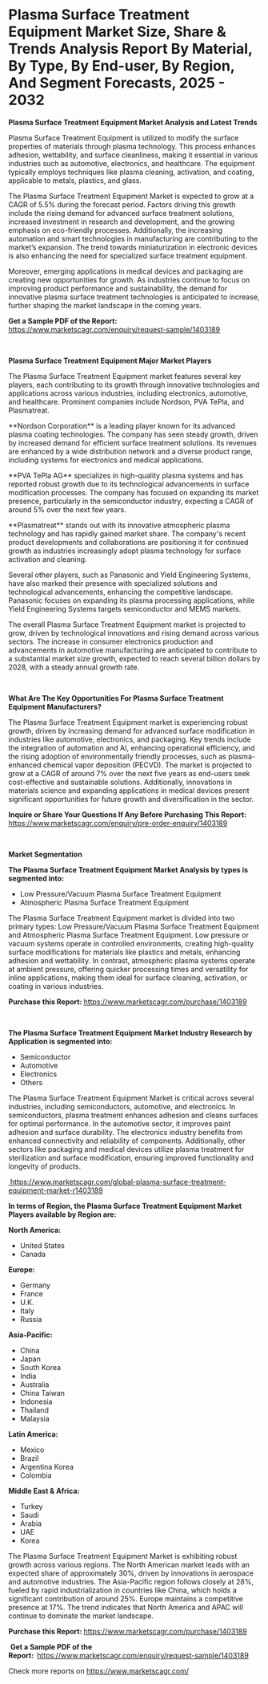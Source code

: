 <p><h1>Plasma Surface Treatment Equipment Market Size, Share & Trends Analysis Report By Material, By Type, By End-user, By Region, And Segment Forecasts, 2025 - 2032</h1></p><p><strong>Plasma Surface Treatment Equipment Market Analysis and Latest Trends</strong></p>
<p><p>Plasma Surface Treatment Equipment is utilized to modify the surface properties of materials through plasma technology. This process enhances adhesion, wettability, and surface cleanliness, making it essential in various industries such as automotive, electronics, and healthcare. The equipment typically employs techniques like plasma cleaning, activation, and coating, applicable to metals, plastics, and glass.</p><p>The Plasma Surface Treatment Equipment Market is expected to grow at a CAGR of 5.5% during the forecast period. Factors driving this growth include the rising demand for advanced surface treatment solutions, increased investment in research and development, and the growing emphasis on eco-friendly processes. Additionally, the increasing automation and smart technologies in manufacturing are contributing to the market’s expansion. The trend towards miniaturization in electronic devices is also enhancing the need for specialized surface treatment equipment. </p><p>Moreover, emerging applications in medical devices and packaging are creating new opportunities for growth. As industries continue to focus on improving product performance and sustainability, the demand for innovative plasma surface treatment technologies is anticipated to increase, further shaping the market landscape in the coming years.</p></p>
<p><strong>Get a Sample PDF of the Report:&nbsp;</strong> <a href="https://www.marketscagr.com/enquiry/request-sample/1403189?utm_campaign=2648&utm_medium=2&utm_source=Github&utm_content=ia&utm_term=25032025&utm_id=plasma-surface-treatment-equipment">https://www.marketscagr.com/enquiry/request-sample/1403189</a></p>
<p>&nbsp;</p>
<p><strong>Plasma Surface Treatment Equipment Major Market Players</strong></p>
<p><p>The Plasma Surface Treatment Equipment market features several key players, each contributing to its growth through innovative technologies and applications across various industries, including electronics, automotive, and healthcare. Prominent companies include Nordson, PVA TePla, and Plasmatreat.</p><p>**Nordson Corporation** is a leading player known for its advanced plasma coating technologies. The company has seen steady growth, driven by increased demand for efficient surface treatment solutions. Its revenues are enhanced by a wide distribution network and a diverse product range, including systems for electronics and medical applications.</p><p>**PVA TePla AG** specializes in high-quality plasma systems and has reported robust growth due to its technological advancements in surface modification processes. The company has focused on expanding its market presence, particularly in the semiconductor industry, expecting a CAGR of around 5% over the next few years.</p><p>**Plasmatreat** stands out with its innovative atmospheric plasma technology and has rapidly gained market share. The company's recent product developments and collaborations are positioning it for continued growth as industries increasingly adopt plasma technology for surface activation and cleaning.</p><p>Several other players, such as Panasonic and Yield Engineering Systems, have also marked their presence with specialized solutions and technological advancements, enhancing the competitive landscape. Panasonic focuses on expanding its plasma processing applications, while Yield Engineering Systems targets semiconductor and MEMS markets.</p><p>The overall Plasma Surface Treatment Equipment market is projected to grow, driven by technological innovations and rising demand across various sectors. The increase in consumer electronics production and advancements in automotive manufacturing are anticipated to contribute to a substantial market size growth, expected to reach several billion dollars by 2028, with a steady annual growth rate.</p></p>
<p>&nbsp;</p>
<p><strong>What Are The Key Opportunities For Plasma Surface Treatment Equipment Manufacturers?</strong></p>
<p><p>The Plasma Surface Treatment Equipment market is experiencing robust growth, driven by increasing demand for advanced surface modification in industries like automotive, electronics, and packaging. Key trends include the integration of automation and AI, enhancing operational efficiency, and the rising adoption of environmentally friendly processes, such as plasma-enhanced chemical vapor deposition (PECVD). The market is projected to grow at a CAGR of around 7% over the next five years as end-users seek cost-effective and sustainable solutions. Additionally, innovations in materials science and expanding applications in medical devices present significant opportunities for future growth and diversification in the sector.</p></p>
<p><strong>Inquire or Share Your Questions If Any Before Purchasing This Report:</strong> <a href="https://www.marketscagr.com/enquiry/pre-order-enquiry/1403189?utm_campaign=2648&utm_medium=2&utm_source=Github&utm_content=ia&utm_term=25032025&utm_id=plasma-surface-treatment-equipment">https://www.marketscagr.com/enquiry/pre-order-enquiry/1403189</a></p>
<p>&nbsp;</p>
<p><strong>Market Segmentation</strong></p>
<p><strong>The Plasma Surface Treatment Equipment Market Analysis by types is segmented into:</strong></p>
<p><ul><li>Low Pressure/Vacuum Plasma Surface Treatment Equipment</li><li>Atmospheric Plasma Surface Treatment Equipment</li></ul></p>
<p><p>The Plasma Surface Treatment Equipment market is divided into two primary types: Low Pressure/Vacuum Plasma Surface Treatment Equipment and Atmospheric Plasma Surface Treatment Equipment. Low pressure or vacuum systems operate in controlled environments, creating high-quality surface modifications for materials like plastics and metals, enhancing adhesion and wettability. In contrast, atmospheric plasma systems operate at ambient pressure, offering quicker processing times and versatility for inline applications, making them ideal for surface cleaning, activation, or coating in various industries.</p></p>
<p><strong>Purchase this Report:&nbsp;</strong><a href="https://www.marketscagr.com/purchase/1403189?utm_campaign=2648&utm_medium=2&utm_source=Github&utm_content=ia&utm_term=25032025&utm_id=plasma-surface-treatment-equipment">https://www.marketscagr.com/purchase/1403189</a></p>
<p>&nbsp;</p>
<p><strong>The Plasma Surface Treatment Equipment Market Industry Research by Application is segmented into:</strong></p>
<p><ul><li>Semiconductor</li><li>Automotive</li><li>Electronics</li><li>Others</li></ul></p>
<p><p>The Plasma Surface Treatment Equipment Market is critical across several industries, including semiconductors, automotive, and electronics. In semiconductors, plasma treatment enhances adhesion and cleans surfaces for optimal performance. In the automotive sector, it improves paint adhesion and surface durability. The electronics industry benefits from enhanced connectivity and reliability of components. Additionally, other sectors like packaging and medical devices utilize plasma treatment for sterilization and surface modification, ensuring improved functionality and longevity of products.</p></p>
<p><a href="https://www.marketscagr.com/global-plasma-surface-treatment-equipment-market-r1403189?utm_campaign=2648&utm_medium=2&utm_source=Github&utm_content=ia&utm_term=25032025&utm_id=plasma-surface-treatment-equipment">&nbsp;https://www.marketscagr.com/global-plasma-surface-treatment-equipment-market-r1403189</a></p>
<p><strong>In terms of Region, the Plasma Surface Treatment Equipment Market Players available by Region are:</strong></p>
<p>
    <p> <strong> North America: </strong>
        <ul>
            <li>United States</li>
            <li>Canada</li>
        </ul>
        </p> 
    <p> <strong> Europe: </strong>
        <ul>
            <li>Germany</li>
            <li>France</li>
            <li>U.K.</li>
            <li>Italy</li>
            <li>Russia</li>
        </ul>
        </p> 
    <p> <strong> Asia-Pacific: </strong>
        <ul>
            <li>China</li>
            <li>Japan</li>
            <li>South Korea</li>
            <li>India</li>
            <li>Australia</li>
            <li>China Taiwan</li>
            <li>Indonesia</li>
            <li>Thailand</li>
            <li>Malaysia</li>
        </ul>
        </p> 
    <p> <strong> Latin America: </strong>
        <ul>
            <li>Mexico</li>
            <li>Brazil</li>
            <li>Argentina Korea</li>
            <li>Colombia</li>
        </ul>
        </p> 
    <p> <strong> Middle East & Africa: </strong>
        <ul>
            <li>Turkey</li>
            <li>Saudi</li>
            <li>Arabia</li>
            <li>UAE</li>
            <li>Korea</li>
        </ul>
    </p>
    </p>
<p><p>The Plasma Surface Treatment Equipment Market is exhibiting robust growth across various regions. The North American market leads with an expected share of approximately 30%, driven by innovations in aerospace and automotive industries. The Asia-Pacific region follows closely at 28%, fueled by rapid industrialization in countries like China, which holds a significant contribution of around 25%. Europe maintains a competitive presence at 17%. The trend indicates that North America and APAC will continue to dominate the market landscape.</p></p>
<p><strong>Purchase this Report: </strong><a href="https://www.marketscagr.com/purchase/1403189?utm_campaign=2648&utm_medium=2&utm_source=Github&utm_content=ia&utm_term=25032025&utm_id=plasma-surface-treatment-equipment">https://www.marketscagr.com/purchase/1403189</a></p>
<p>&nbsp;<strong>Get a Sample PDF of the Report:&nbsp;&nbsp;</strong><a href="https://www.marketscagr.com/enquiry/request-sample/1403189?utm_campaign=2648&utm_medium=2&utm_source=Github&utm_content=ia&utm_term=25032025&utm_id=plasma-surface-treatment-equipment">https://www.marketscagr.com/enquiry/request-sample/1403189</a></p>
<p><strong></strong></p>
<p>Check more reports on <a href="https://www.marketscagr.com/?utm_campaign=2648&utm_medium=2&utm_source=Github&utm_content=ia&utm_term=25032025&utm_id=plasma-surface-treatment-equipment">https://www.marketscagr.com/</a></p>